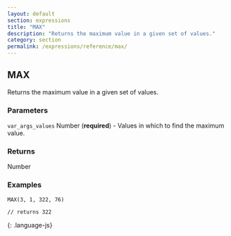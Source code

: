 ```yaml
---
layout: default
section: expressions
title: "MAX"
description: "Returns the maximum value in a given set of values."
category: section
permalink: /expressions/reference/max/
---
```


## MAX

Returns the maximum value in a given set of values.

### Parameters

`var_args_values` Number (__required__) - Values in which to find the maximum value.

### Returns

Number

### Examples

~~~
MAX(3, 1, 322, 76)

// returns 322
~~~
{: .language-js}